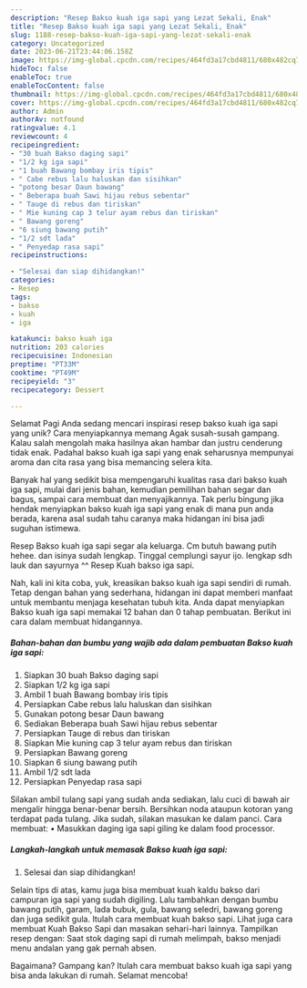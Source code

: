 ```yaml
---
description: "Resep Bakso kuah iga sapi yang Lezat Sekali, Enak"
title: "Resep Bakso kuah iga sapi yang Lezat Sekali, Enak"
slug: 1188-resep-bakso-kuah-iga-sapi-yang-lezat-sekali-enak
category: Uncategorized
date: 2023-06-21T23:44:06.158Z
image: https://img-global.cpcdn.com/recipes/464fd3a17cbd4811/680x482cq70/bakso-kuah-iga-sapi-foto-resep-utama.jpg
hideToc: false
enableToc: true
enableTocContent: false
thumbnail: https://img-global.cpcdn.com/recipes/464fd3a17cbd4811/680x482cq70/bakso-kuah-iga-sapi-foto-resep-utama.jpg
cover: https://img-global.cpcdn.com/recipes/464fd3a17cbd4811/680x482cq70/bakso-kuah-iga-sapi-foto-resep-utama.jpg
author: Admin
authorAv: notfound
ratingvalue: 4.1
reviewcount: 4
recipeingredient:
- "30 buah Bakso daging sapi"
- "1/2 kg iga sapi"
- "1 buah Bawang bombay iris tipis"
- " Cabe rebus lalu haluskan dan sisihkan"
- "potong besar Daun bawang"
- " Beberapa buah Sawi hijau rebus sebentar"
- " Tauge di rebus dan tiriskan"
- " Mie kuning cap 3 telur ayam rebus dan tiriskan"
- " Bawang goreng"
- "6 siung bawang putih"
- "1/2 sdt lada"
- " Penyedap rasa sapi"
recipeinstructions:

- "Selesai dan siap dihidangkan!"
categories:
- Resep
tags:
- bakso
- kuah
- iga

katakunci: bakso kuah iga 
nutrition: 203 calories
recipecuisine: Indonesian
preptime: "PT33M"
cooktime: "PT49M"
recipeyield: "3"
recipecategory: Dessert

---
```



Selamat Pagi Anda sedang mencari inspirasi resep bakso kuah iga sapi yang unik? Cara menyiapkannya memang Agak susah-susah gampang. Kalau salah mengolah maka hasilnya akan hambar dan justru cenderung tidak enak. Padahal bakso kuah iga sapi yang enak seharusnya mempunyai aroma dan cita rasa yang bisa memancing selera kita.


Banyak hal yang sedikit bisa mempengaruhi kualitas rasa dari bakso kuah iga sapi, mulai dari jenis bahan, kemudian pemilihan bahan segar dan bagus, sampai cara membuat dan menyajikannya. Tak perlu bingung jika hendak menyiapkan bakso kuah iga sapi yang enak di mana pun anda berada, karena asal sudah tahu caranya maka hidangan ini bisa jadi suguhan istimewa.

Resep Bakso kuah iga sapi segar ala keluarga. Cm butuh bawang putih hehee. dan isinya sudah lengkap. Tinggal cemplungi sayur ijo. lengkap sdh lauk dan sayurnya ^^ Resep Kuah bakso iga sapi.


Nah, kali ini kita coba, yuk, kreasikan bakso kuah iga sapi sendiri di rumah. Tetap dengan bahan yang sederhana, hidangan ini dapat memberi manfaat untuk membantu menjaga kesehatan tubuh kita. Anda dapat menyiapkan Bakso kuah iga sapi memakai 12 bahan dan 0 tahap pembuatan. Berikut ini cara dalam membuat hidangannya.

<!--inarticleads1-->

##### Bahan-bahan dan bumbu yang wajib ada dalam pembuatan Bakso kuah iga sapi:

1. Siapkan 30 buah Bakso daging sapi
1. Siapkan 1/2 kg iga sapi
1. Ambil 1 buah Bawang bombay iris tipis
1. Persiapkan  Cabe rebus lalu haluskan dan sisihkan
1. Gunakan potong besar Daun bawang
1. Sediakan  Beberapa buah Sawi hijau rebus sebentar
1. Persiapkan  Tauge di rebus dan tiriskan
1. Siapkan  Mie kuning cap 3 telur ayam rebus dan tiriskan
1. Persiapkan  Bawang goreng
1. Siapkan 6 siung bawang putih
1. Ambil 1/2 sdt lada
1. Persiapkan  Penyedap rasa sapi


Silakan ambil tulang sapi yang sudah anda sediakan, lalu cuci di bawah air mengalir hingga benar-benar bersih. Bersihkan noda ataupun kotoran yang terdapat pada tulang. Jika sudah, silakan masukan ke dalam panci. Cara membuat: • Masukkan daging iga sapi giling ke dalam food processor. 

<!--inarticleads2-->

##### Langkah-langkah untuk memasak Bakso kuah iga sapi:


1. Selesai dan siap dihidangkan!

Selain tips di atas, kamu juga bisa membuat kuah kaldu bakso dari campuran iga sapi yang sudah digiling. Lalu tambahkan dengan bumbu bawang putih, garam, lada bubuk, gula, bawang seledri, bawang goreng dan juga sedikit gula. Itulah cara membuat kuah bakso sapi. Lihat juga cara membuat Kuah Bakso Sapi dan masakan sehari-hari lainnya. Tampilkan resep dengan: Saat stok daging sapi di rumah melimpah, bakso menjadi menu andalan yang gak pernah absen. 

Bagaimana? Gampang kan? Itulah cara membuat bakso kuah iga sapi yang bisa anda lakukan di rumah. Selamat mencoba!
